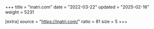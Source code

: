 +++
title = "inatri.com"
date = "2022-03-22"
updated = "2025-02-16"
weight = 5231

[extra]
source = "https://inatri.com/"
ratio = 81
size = 5
+++
